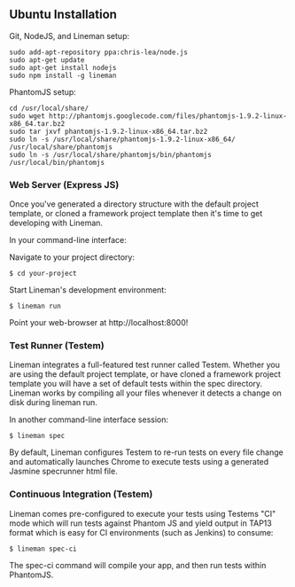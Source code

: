## Ubuntu Installation

Git, NodeJS, and Lineman setup:

    sudo add-apt-repository ppa:chris-lea/node.js
    sudo apt-get update
    sudo apt-get install nodejs
    sudo npm install -g lineman

PhantomJS setup:

    cd /usr/local/share/
    sudo wget http://phantomjs.googlecode.com/files/phantomjs-1.9.2-linux-x86_64.tar.bz2
    sudo tar jxvf phantomjs-1.9.2-linux-x86_64.tar.bz2
    sudo ln -s /usr/local/share/phantomjs-1.9.2-linux-x86_64/ /usr/local/share/phantomjs
    sudo ln -s /usr/local/share/phantomjs/bin/phantomjs /usr/local/bin/phantomjs

### Web Server (Express JS)
Once you've generated a directory structure with the default project template, or cloned a framework project template then it's time to get developing with Lineman.

In your command-line interface:

Navigate to your project directory:

    $ cd your-project

Start Lineman's development environment:

    $ lineman run

Point your web-browser at http://localhost:8000!

### Test Runner (Testem)
Lineman integrates a full-featured test runner called Testem. Whether you are using the default project template, or have cloned a framework project template you will have a set of default tests within the spec directory. Lineman works by compiling all your files whenever it detects a change on disk during lineman run.

In another command-line interface session:

    $ lineman spec

By default, Lineman configures Testem to re-run tests on every file change and automatically launches Chrome to execute tests using a generated Jasmine specrunner html file.

### Continuous Integration (Testem)
Lineman comes pre-configured to execute your tests using Testems "CI" mode which will run tests against Phantom JS and yield output in TAP13 format which is easy for CI environments (such as Jenkins) to consume:

    $ lineman spec-ci

The spec-ci command will compile your app, and then run tests within PhantomJS.
